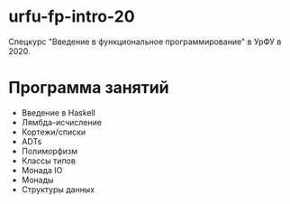 # urfu-fp-intro-20
Спецкурс "Введение в функциональное программирование" в УрФУ в 2020.

# Программа занятий

- Введение в Haskell
- Лямбда-исчисление
- Кортежи/списки
- ADTs
- Полиморфизм
- Классы типов
- Монада IO
- Монады
- Структуры данных
